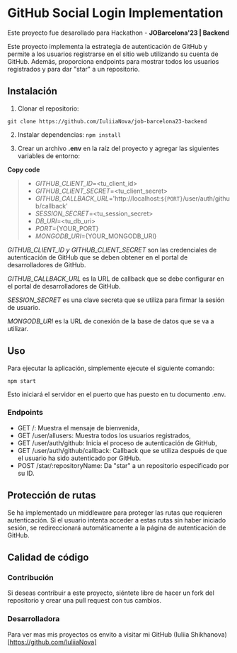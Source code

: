 # GitHub Social Login Implementation

Este proyecto fue desarollado para Hackathon - **JOBarcelona'23 | Backend**

Este proyecto implementa la estrategia de autenticación de GitHub y permite a los usuarios registrarse en el sitio web utilizando su cuenta de GitHub. Además, proporciona endpoints para mostrar todos los usuarios registrados y para dar "star" a un repositorio.

## Instalación
1. Clonar el repositorio: 
```
git clone https://github.com/IuliiaNova/job-barcelona23-backend
```

2. Instalar dependencias: `npm install`

3. Crear un archivo **.env** en la raíz del proyecto y agregar las siguientes variables de entorno:

**Copy code**
> - *GITHUB_CLIENT_ID*=<tu_client_id>
> - *GITHUB_CLIENT_SECRET*=<tu_client_secret>
> - *GITHUB_CALLBACK_URL*='http://localhost:`${PORT}`/user/auth/github/callback'
> - *SESSION_SECRET*=<tu_session_secret>
> - *DB_URI*=<tu_db_uri>
> - *PORT*={YOUR_PORT}
> - *MONGODB_URI*={YOUR_MONGODB_URI}

*GITHUB_CLIENT_ID y GITHUB_CLIENT_SECRET* son las credenciales de autenticación de GitHub que se deben obtener en el portal de desarrolladores de GitHub.

*GITHUB_CALLBACK_URL* es la URL de callback que se debe configurar en el portal de desarrolladores de GitHub.

*SESSION_SECRET* es una clave secreta que se utiliza para firmar la sesión de usuario.

*MONGODB_URI* es la URL de conexión de la base de datos que se va a utilizar.


## Uso
Para ejecutar la aplicación, simplemente ejecute el siguiente comando:
```
npm start
```
Esto iniciará el servidor en el puerto que has puesto en tu documento .env.

### Endpoints
- GET /: Muestra el mensaje de bienvenida,
- GET /user/allusers: Muestra todos los usuarios registrados,
- GET /user/auth/github: Inicia el proceso de autenticación de GitHub,
- GET /user/auth/github/callback: Callback que se utiliza después de que el usuario ha sido autenticado por GitHub.
- POST /star/:repositoryName: Da "star" a un repositorio especificado por su ID.

## Protección de rutas
Se ha implementado un middleware para proteger las rutas que requieren autenticación. Si el usuario intenta acceder a estas rutas sin haber iniciado sesión, se redireccionará automáticamente a la página de autenticación de GitHub.

## Calidad de código

### Contribución
Si deseas contribuir a este proyecto, siéntete libre de hacer un fork del repositorio y crear una pull request con tus cambios.

### Desarrolladora
Para ver mas mis proyectos os envito a visitar mi GitHub (Iuliia Shikhanova)[https://github.com/IuliiaNova]